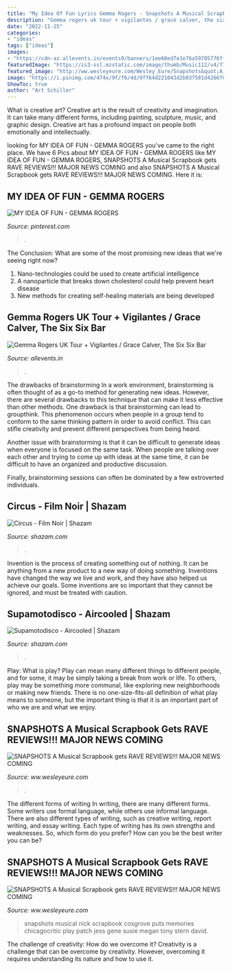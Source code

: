 ```yaml
---
title: "My Idea Of Fun Lyrics Gemma Rogers - Snapshots A Musical Scrapbook Gets Rave Reviews!!! Major News Coming"
description: "Gemma rogers uk tour + vigilantes / grace calver, the six six bar"
date: "2022-11-25"
categories:
- "ideas"
tags: ["ideas"]
images:
- "https://cdn-az.allevents.in/events9/banners/1ee60ed7e1e76a59785776ffbfe333b197e3a37231dfb4deffc28ff2fc919cc6-rimg-w679-h960-gmir.jpg?v=1664831409"
featuredImage: "https://is3-ssl.mzstatic.com/image/thumb/Music112/v4/77/82/ea/7782ea7d-992c-1248-bbec-805f36e3ba03/196589147370.jpg/800x800bb.jpg"
featured_image: "http://ww.wesleyeure.com/Wesley_Eure/Snapshots&quot;A_MUSICAL_SCRAPBOOK&quot;_files/4e814aa5ac7d0-northlight-theatre-snapshots-review-5.jpg"
image: "https://i.pinimg.com/474x/9f/f6/4d/9ff64d221043d2b037581d4266f0cba8--gemma.jpg"
ShowToc: true
author: "Art Schiller"
---
```



What is creative art?
Creative art is the result of creativity and imagination. It can take many different forms, including painting, sculpture, music, and graphic design. Creative art has a profound impact on people both emotionally and intellectually.

	

		
looking for MY IDEA OF FUN - GEMMA ROGERS you've came to the right place. We have 6 Pics about MY IDEA OF FUN - GEMMA ROGERS like MY IDEA OF FUN - GEMMA ROGERS, SNAPSHOTS A Musical Scrapbook gets RAVE REVIEWS!!! MAJOR NEWS COMING and also SNAPSHOTS A Musical Scrapbook gets RAVE REVIEWS!!! MAJOR NEWS COMING. Here it is:
		
    
## MY IDEA OF FUN - GEMMA ROGERS

<img loading=lazy src="https://i.pinimg.com/474x/9f/f6/4d/9ff64d221043d2b037581d4266f0cba8--gemma.jpg" onerror="this.onerror=null;this.src='https://tse1.mm.bing.net/th?id=OIP.91SboKZq1YOPnvNpCozSEQAAAA&amp;pid=15.1';" alt="MY IDEA OF FUN - GEMMA ROGERS">

_Source: pinterest.com_

>. 

	

The Conclusion: What are some of the most promising new ideas that we're seeing right now?
1. Nano-technologies could be used to create artificial intelligence
2. A nanoparticle that breaks down cholesterol could help prevent heart disease
3. New methods for creating self-healing materials are being developed

    
## Gemma Rogers UK Tour + Vigilantes / Grace Calver, The Six Six Bar

<img loading=lazy src="https://cdn-az.allevents.in/events9/banners/1ee60ed7e1e76a59785776ffbfe333b197e3a37231dfb4deffc28ff2fc919cc6-rimg-w679-h960-gmir.jpg?v=1664831409" onerror="this.onerror=null;this.src='https://tse1.mm.bing.net/th?id=OIP.NQstQA9pZvqJLM80rMSINgHaKe&amp;pid=15.1';" alt="Gemma Rogers UK Tour + Vigilantes / Grace Calver, The Six Six Bar">

_Source: allevents.in_

>. 

	

The drawbacks of brainstorming
In a work environment, brainstorming is often thought of as a go-to method for generating new ideas. However, there are several drawbacks to this technique that can make it less effective than other methods.
One drawback is that brainstorming can lead to groupthink. This phenomenon occurs when people in a group tend to conform to the same thinking pattern in order to avoid conflict. This can stifle creativity and prevent different perspectives from being heard.

Another issue with brainstorming is that it can be difficult to generate ideas when everyone is focused on the same task. When people are talking over each other and trying to come up with ideas at the same time, it can be difficult to have an organized and productive discussion.

Finally, brainstorming sessions can often be dominated by a few extroverted individuals.

    
## Circus - Film Noir | Shazam

<img loading=lazy src="https://is3-ssl.mzstatic.com/image/thumb/Music112/v4/77/82/ea/7782ea7d-992c-1248-bbec-805f36e3ba03/196589147370.jpg/800x800bb.jpg" onerror="this.onerror=null;this.src='https://tse2.mm.bing.net/th?id=OIP.6yWtv8CwWHDxYLL-C_RpwwHaHa&amp;pid=15.1';" alt="Circus - Film Noir | Shazam">

_Source: shazam.com_

>. 

	

Invention is the process of creating something out of nothing. It can be anything from a new product to a new way of doing something. Inventions have changed the way we live and work, and they have also helped us achieve our goals. Some inventions are so important that they cannot be ignored, and must be treated with caution.

    
## Supamotodisco - Aircooled | Shazam

<img loading=lazy src="https://is3-ssl.mzstatic.com/image/thumb/Music112/v4/37/2d/63/372d63eb-24ae-9213-a696-0f67f850106b/cover.jpg/400x400bb.jpg" onerror="this.onerror=null;this.src='https://tse4.mm.bing.net/th?id=OIP.CCugZ65b0q_e8wvGz5sQ4QGQGQ&amp;pid=15.1';" alt="Supamotodisco - Aircooled | Shazam">

_Source: shazam.com_

>. 

	

Play: What is play?
Play can mean many different things to different people, and for some, it may be simply taking a break from work or life. To others, play may be something more communal, like exploring new neighborhoods or making new friends. There is no one-size-fits-all definition of what play means to someone, but the important thing is that it is an important part of who we are and what we enjoy.

    
## SNAPSHOTS A Musical Scrapbook Gets RAVE REVIEWS!!! MAJOR NEWS COMING

<img loading=lazy src="http://ww.wesleyeure.com/Wesley_Eure/Snapshots&quot;A_MUSICAL_SCRAPBOOK&quot;_files/snap-Nick-Megan-Gene-Susie-Jess-Tony-266x400.jpg" onerror="this.onerror=null;this.src='https://tse4.mm.bing.net/th?id=OIP.WYU9MrBsT2h4AOqZVgSwFwHaLI&amp;pid=15.1';" alt="SNAPSHOTS A Musical Scrapbook gets RAVE REVIEWS!!! MAJOR NEWS COMING">

_Source: ww.wesleyeure.com_

>. 

	

The different forms of writing
In writing, there are many different forms. Some writers use formal language, while others use informal language. There are also different types of writing, such as creative writing, report writing, and essay writing. Each type of writing has its own strengths and weaknesses. So, which form do you prefer? How can you be the best writer you can be?

    
## SNAPSHOTS A Musical Scrapbook Gets RAVE REVIEWS!!! MAJOR NEWS COMING

<img loading=lazy src="http://ww.wesleyeure.com/Wesley_Eure/Snapshots&quot;A_MUSICAL_SCRAPBOOK&quot;_files/4e814aa5ac7d0-northlight-theatre-snapshots-review-5.jpg" onerror="this.onerror=null;this.src='https://tse3.mm.bing.net/th?id=OIP.lej4ENfTmENEm6O5_yKyyAHaLI&amp;pid=15.1';" alt="SNAPSHOTS A Musical Scrapbook gets RAVE REVIEWS!!! MAJOR NEWS COMING">

_Source: ww.wesleyeure.com_

>snapshots musical nick scrapbook cosgrove puts memories chicagocritic play patch jess gene susie megan tony stern david. 

	

The challenge of creativity: How do we overcome it?
Creativity is a challenge that can be overcome by creativity. However, overcoming it requires understanding its nature and how to use it.

